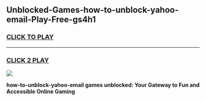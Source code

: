 
## Unblocked-Games-how-to-unblock-yahoo-email-Play-Free-gs4h1
<h3>
<a href="https://premium76.site?title=how-to-unblock-yahoo-email&ref=12A">CLICK TO PLAY</a></h3>
<hr>

<h3>
<a href="https://premium76.site?title=how-to-unblock-yahoo-email&ref=12A">CLICK 2 PLAY</a>
  
</h3>

<a href="https://premium76.site?title=how-to-unblock-yahoo-email&ref=12A"><img src="https://clearcache.store/games.png"></a>


**how-to-unblock-yahoo-email games unblocked: Your Gateway to Fun and Accessible Online Gaming**
